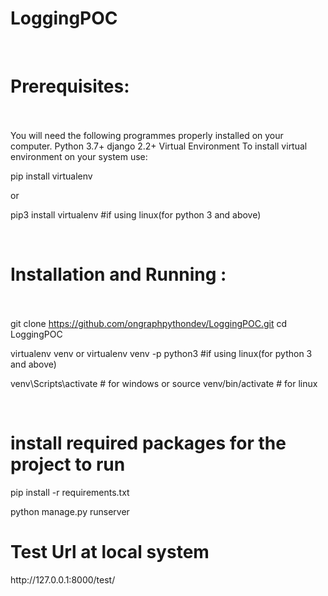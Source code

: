
# LoggingPOC
<br><h1>Prerequisites:</h1><br><br>
You will need the following programmes properly installed on your computer.
Python 3.7+
django 2.2+
Virtual Environment
To install virtual environment on your system use:

pip install virtualenv

or

pip3 install virtualenv #if using linux(for python 3 and above)

<br><h1>Installation and Running :</h1><br><br>
git clone https://github.com/ongraphpythondev/LoggingPOC.git
cd LoggingPOC

virtualenv venv or virtualenv venv -p python3 #if using linux(for python 3 and above)

venv\Scripts\activate # for windows or source venv/bin/activate # for linux

<br><h1>install required packages for the project to run</h1>
pip install -r requirements.txt

python manage.py runserver

<h1>Test Url at local system</h1>
http://127.0.0.1:8000/test/
